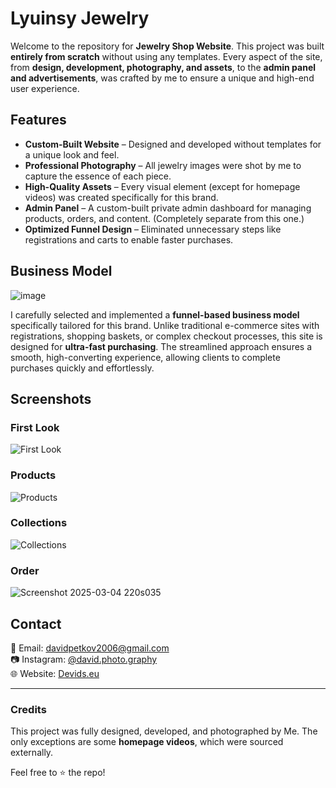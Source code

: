 # Lyuinsy Jewelry

Welcome to the repository for **Jewelry Shop Website**. This project was built **entirely from scratch** without using any templates. Every aspect of the site, from **design, development, photography, and assets**, to the **admin panel and advertisements**, was crafted by me to ensure a unique and high-end user experience.

## Features

- **Custom-Built Website** – Designed and developed without templates for a unique look and feel.
- **Professional Photography** – All jewelry images were shot by me to capture the essence of each piece.
- **High-Quality Assets** – Every visual element (except for homepage videos) was created specifically for this brand.
- **Admin Panel** – A custom-built private admin dashboard for managing products, orders, and content. (Completely separate from this one.)
- **Optimized Funnel Design** – Eliminated unnecessary steps like registrations and carts to enable faster purchases.

## Business Model
![image](https://github.com/user-attachments/assets/c19b146a-96e9-4562-a697-4a7811714995)

I carefully selected and implemented a **funnel-based business model** specifically tailored for this brand. Unlike traditional e-commerce sites with registrations, shopping baskets, or complex checkout processes, this site is designed for **ultra-fast purchasing**. The streamlined approach ensures a smooth, high-converting experience, allowing clients to complete purchases quickly and effortlessly.

## Screenshots

### First Look
![First Look](https://github.com/user-attachments/assets/a9ab92fb-63f4-4b7c-a01e-faf6b5f276d5)

### Products
![Products](https://github.com/user-attachments/assets/433f3699-141c-4222-9714-28745e32ec18)

### Collections
![Collections](https://github.com/user-attachments/assets/3d6d1f2b-3a04-4f06-919b-6591522a2b08)

### Order
![Screenshot 2025-03-04 220s035](https://github.com/user-attachments/assets/3f6bfe0d-6dcb-4f57-8758-bbf2def65ef4)


## Contact

📧 Email: davidpetkov2006@gmail.com  
📷 Instagram: [@david.photo.graphy](https://www.instagram.com/david.photo.graphy/)  
🌐 Website: [Devids.eu](https://devids.eu/)

---
### Credits
This project was fully designed, developed, and photographed by Me. The only exceptions are some **homepage videos**, which were sourced externally.

Feel free to ⭐ the repo!

